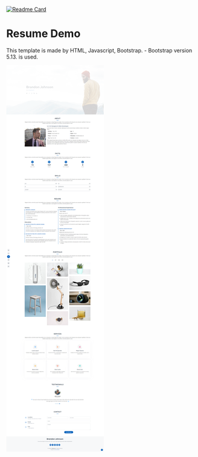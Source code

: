 [![Readme Card](https://github-readme-stats.vercel.app/api/pin/?username=SnowStar0423&repo=Resume-Demo)](https://github.com/SnowStar0423/Resume-Demo)

# Resume Demo
This template is made by HTML, Javascript, Bootstrap.
    - Bootstrap version 5.13. is used.

![](assets/screen.png)



    
